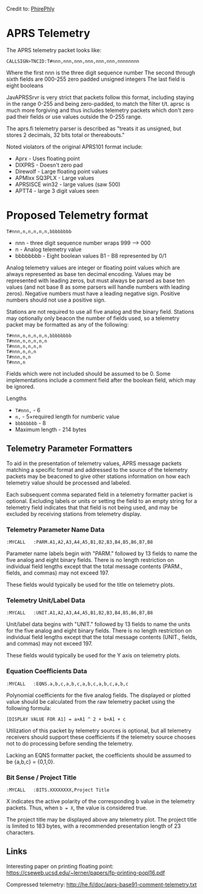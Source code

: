 Credit to: [PhirePhly](https://raw.githubusercontent.com/PhirePhly/aprs_notes/master/telemetry_format.md)

# APRS Telemetry

The APRS telemetry packet looks like:
```
CALLSIGN>TNCID:T#nnn,nnn,nnn,nnn,nnn,nnn,nnnnnnnn
```

Where the first nnn is the three digit sequence number
The second through sixth fields are 000-255 zero padded unsigned integers
The last field is eight booleans

JavAPRSSrvr is very strict that packets follow this format, including
staying in the range 0-255 and being zero-padded, to match the filter t/t.
aprsc is much more forgiving and thus includes telemetry packets which
don't zero pad their fields or use values outside the 0-255 range.

The aprs.fi telemetry parser is described as 
"treats it as unsigned, but stores 2 decimals, 32 bits total or thereabouts."

Noted violators of the original APRS101 format include:

* Aprx - Uses floating point
* DIXPRS - Doesn't zero pad
* Direwolf - Large floating point values
* APMIxx  SQ3PLX - Large values
* APRSISCE win32 - large values (saw 500)
* APTT4 - large 3 digit values seen

# Proposed Telemetry format

```
T#nnn,n,n,n,n,n,bbbbbbbb
```

* nnn - three digit sequence number wraps 999 --> 000
* n - Analog telemetry value
* bbbbbbbb - Eight boolean values B1 - B8 represented by 0/1

Analog telemetry values are integer or floating point values
which are always represented as base ten decimal encoding.
Values may be represented with leading zeros, but must always be parsed
as base ten values (and not base 8 as some parsers will handle numbers
with leading zeros).
Negative numbers must have a leading negative sign. Positive numbers
should not use a positive sign.

Stations are not required to use all five analog and the binary field.
Stations may optionally only beacon the number of fields used, so a
telemetry packet may be formatted as any of the following:

```
T#nnn,n,n,n,n,n,bbbbbbbb
T#nnn,n,n,n,n,n
T#nnn,n,n,n,n
T#nnn,n,n,n
T#nnn,n,n
T#nnn,n
```

Fields which were not included should be assumed to be 0. Some implementations
include a comment field after the boolean field, which may be ignored.

Lengths
* `T#nnn,` - 6
* `n,` - 5×required length for numberic value
* `bbbbbbbb` - 8
* Maximum length - 214 bytes

## Telemetry Parameter Formatters

To aid in the presentation of telemetry values, APRS message packets
matching a specific format and addressed to the source of the telemetry
packets may be beaconed to give other stations information
on how each telemetry value should be processed and labeled.

Each subsequent comma separated field in a telemetry formatter packet is
optional. Excluding labels or units or setting the field to an empty string 
for a telemetry field indicates that that field is not being used, and
may be excluded by receiving stations from telemetry display.

### Telemetry Parameter Name Data
```
:MYCALL   :PARM.A1,A2,A3,A4,A5,B1,B2,B3,B4,B5,B6,B7,B8
```
Parameter name labels begin with "PARM." followed by 13 fields to name
the five analog and eight binary fields. There is no length restriction
on individual field lengths except that the total message contents
(PARM., fields, and commas) may not exceed 197.

These fields would typically be used for the title on telemetry plots.

### Telemetry Unit/Label Data
```
:MYCALL   :UNIT.A1,A2,A3,A4,A5,B1,B2,B3,B4,B5,B6,B7,B8
```
Unit/label data begins with "UNIT." followed by 13 fields to name
the units for the five analog and eight binary fields.
There is no length restriction
on individual field lengths except that the total message contents
(UNIT., fields, and commas) may not exceed 197.

These fields would typically be used for the Y axis on telemetry plots.

### Equation Coefficients Data

```
:MYCALL   :EQNS.a,b,c,a,b,c,a,b,c,a,b,c,a,b,c
```

Polynomial coefficients for the five analog fields.
The displayed or plotted value should be calculated from the raw
telemetry packet using the following formula:

```
[DISPLAY VALUE FOR A1] = a×A1 ^ 2 + b×A1 + c
```

Utilization of this packet by telemetry sources is optional,
but all telemetry receivers should support these coefficients
if the telemetry source chooses not to do processing before sending
the telemetry.

Lacking an EQNS formatter packet, the coefficients should be assumed to
be {a,b,c} = {0,1,0}.

### Bit Sense / Project Title

```
:MYCALL   :BITS.XXXXXXXX,Project Title
```

X indicates the active polarity of the corresponding b value in the
telemetry packets. Thus, when `b = X`, the value is considered true.

The project title may be displayed above any telemetry plot.
The project title is limited to 183 bytes, with a recommended presentation
length of 23 characters.

## Links

Interesting paper on printing floating point: https://cseweb.ucsd.edu/~lerner/papers/fp-printing-popl16.pdf

Compressed telemetry: http://he.fi/doc/aprs-base91-comment-telemetry.txt